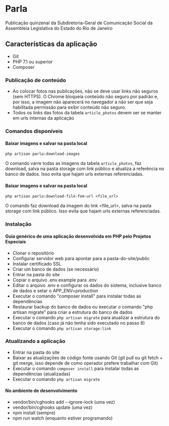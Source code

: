 # Parla

Publicação quinzenal da Subdiretoria-Geral de Comunicação Social da Assembleia Legislativa do Estado do Rio de Janeiro

## Características da aplicação

- Git
- PHP 7.1 ou superior
- Composer

### Publicação de conteúdo
- Ao colocar fotos nas publicações, não se deve usar links não seguros (sem HTTPS). O Chrome bloqueia conteúdo não seguro por padrão e, por isso, a imagem não aparecerá no navegador a não ser que seja habilitada permissão para exibir conteúdo não seguro.
- Todos os links das fotos da tabela `article_photos` devem ser se manter em urls internas da aplicação

### Comandos disponíveis

#### Baixar imagens e salvar na pasta local
```
php artisan parla:download-images
```
O comando varre todas as imagens da tabela `article_photos`, faz download, salva na pasta storage com link público e atualiza a referência no banco de dados. Isso evita que hajam urls externas referenciadas.

#### Baixar imagens e salvar na pasta local
```
php artisan parla:download-file-fom-url <file_url>
```
O comando faz download da imagem do link <file_url>, salva na pasta storage com link público. Isso evita que hajam urls externas referenciadas.


### Instalação 
#### Guia genérico de uma aplicação desenvolvida em PHP pelo Projetos Especiais

- Clonar o repositório
- Configurar servidor web para apontar para a pasta-do-site/public
- Instalar certificado SSL
- Criar um banco de dados (se necessário)
- Entrar na pasta do site
- Copiar o arquivo .env.example para .env
- Editar o arquivo .env e configurar os dados do sistema, inclusive banco de dados e setar o APP_ENV=production
- Executar o comando "composer install" para instalar todas as dependências
- Restaurar backup do banco de dados ou executar o comando "php artisan migrate" para criar a estrutura do banco de dados
- Executar o comando `php artisan migrate` para atualizar a estrutura do banco de dados (caso já não tenha sido executado no passo 8)
- Executar o comando `php artisan storage:link`

### Atualizando a aplicação

- Entrar na pasta do site
- Baixar as atualizações de código fonte usando Git (git pull ou git fetch + git merge, isso depende de como operador prefere trabalhar com Git)
- Executar o comando `composer install` para instalar todas as dependências (atualizadas)
- Executar o comando `php artisan migrate`

#### No ambiente de desenvolvimento

- vendor/bin/cghooks add --ignore-lock (uma vez)
- vendor/bin/cghooks update (uma vez)
- npm install (sempre)
- npm run watch (enquanto estiver programando)